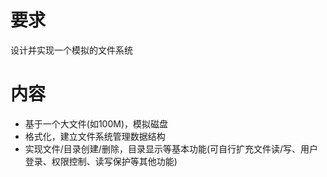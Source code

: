 # 要求
设计并实现一个模拟的文件系统

# 内容
- 基于一个大文件(如100M)，模拟磁盘
- 格式化，建立文件系统管理数据结构
- 实现文件/目录创建/删除，目录显示等基本功能(可自行扩充文件读/写、用户登录、权限控制、读写保护等其他功能)
